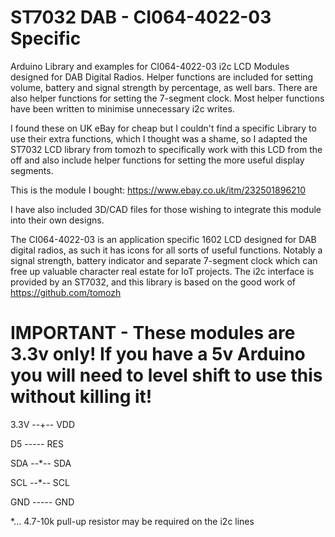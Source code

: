 # ST7032 DAB - CI064-4022-03 Specific
Arduino Library and examples for CI064-4022-03 i2c LCD Modules designed for DAB Digital Radios. Helper functions are included for setting volume, battery and signal strength by percentage, as well bars. There are also helper functions for setting the 7-segment clock. Most helper functions have been written to minimise unnecessary i2c writes.

I found these on UK eBay for cheap but I couldn't find a specific Library to use their extra functions, which I thought was a shame, so I adapted the ST7032 LCD library from tomozh to specifically work with this LCD from the off and also include helper functions for setting the more useful display segments.

This is the module I bought:
https://www.ebay.co.uk/itm/232501896210

I have also included 3D/CAD files for those wishing to integrate this module into their own designs.

The CI064-4022-03 is an application specific 1602 LCD designed for DAB digital radios, as such it has icons for all sorts of useful functions. Notably a signal strength, battery indicator and separate 7-segment clock which can free up valuable character real estate for IoT projects. The i2c interface is provided by an ST7032, and this library is based on the good work of https://github.com/tomozh

# IMPORTANT - These modules are 3.3v only! If you have a 5v Arduino you will need to level shift to use this without killing it!

3.3V    --+--   VDD

D5      -----   RES

SDA     --*--   SDA

SCL     --*--   SCL

GND     -----   GND

*... 4.7-10k pull-up resistor may be required on the i2c lines
